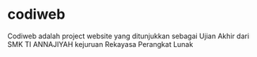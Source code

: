 # codiweb
Codiweb adalah project website yang ditunjukkan sebagai Ujian Akhir dari SMK TI ANNAJIYAH kejuruan Rekayasa Perangkat Lunak
